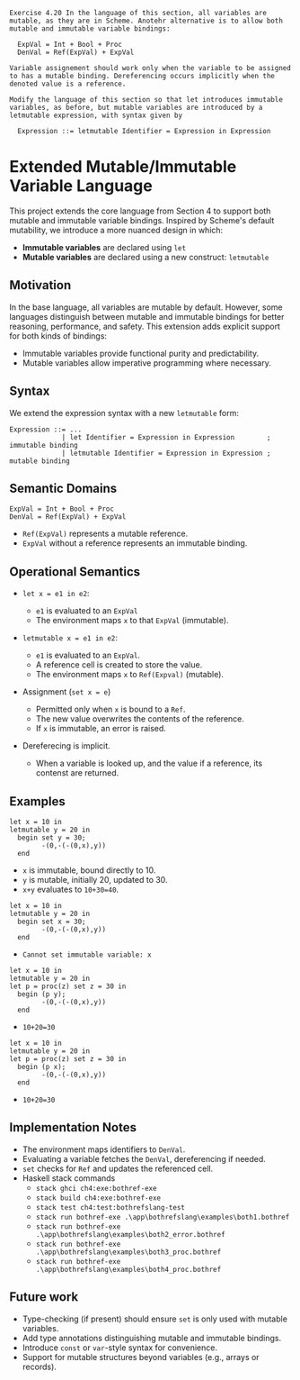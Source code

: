 ```
Exercise 4.20 In the language of this section, all variables are mutable, as they are in Scheme. Anotehr alternative is to allow both mutable and immutable variable bindings:

  ExpVal = Int + Bool + Proc
  DenVal = Ref(ExpVal) + ExpVal

Variable assignement should work only when the variable to be assigned to has a mutable binding. Dereferencing occurs implicitly when the denoted value is a reference. 

Modify the language of this section so that let introduces immutable variables, as before, but mutable variables are introduced by a letmutable expression, with syntax given by

  Expression ::= letmutable Identifier = Expression in Expression
```

# Extended Mutable/Immutable Variable Language

This project extends the core language from Section 4 to support both mutable and immutable variable bindings. Inspired by Scheme's default mutability, we introduce a more nuanced design in which:

- **Immutable variables** are declared using `let`
- **Mutable variables** are declared using a new construct: `letmutable`

## Motivation

In the base language, all variables are mutable by default. However, some languages distinguish between mutable and immutable bindings for better reasoning, performance, and safety. This extension adds explicit support for both kinds of bindings:

- Immutable variables provide functional purity and predictability.
- Mutable variables allow imperative programming where necessary.

## Syntax

We extend the expression syntax with a new `letmutable` form:

```bnf
Expression ::= ...
             | let Identifier = Expression in Expression        ; immutable binding
             | letmutable Identifier = Expression in Expression ; mutable binding
```

## Semantic Domains

```
ExpVal = Int + Bool + Proc
DenVal = Ref(ExpVal) + ExpVal
```

- `Ref(ExpVal)` represents a mutable reference.
- `ExpVal` without a reference represents an immutable binding.

## Operational Semantics

- `let x = e1 in e2`:
  - `e1` is evaluated to an `ExpVal`
  - The environment maps `x` to that `ExpVal` (immutable).

- `letmutable x = e1 in e2`:
  - `e1` is evaluated to an `ExpVal`.
  - A reference cell is created to store the value.
  - The environment maps `x` to `Ref(Expval)` (mutable).

- Assignment (`set x = e`)  
  - Permitted only when `x` is bound to a `Ref`.
  - The new value overwrites the contents of the reference.
  - If `x` is immutable, an error is raised. 

- Dereferecing is implicit. 
  - When a variable is looked up, and the value if a reference, its contenst are returned.

## Examples

```
let x = 10 in
letmutable y = 20 in
  begin set y = 30;
        -(0,-(-(0,x),y))
  end
```

- `x` is immutable, bound directly to 10.
- `y` is mutable, initially 20, updated to 30.
- `x+y` evaluates to `10+30=40`.

```
let x = 10 in
letmutable y = 20 in
  begin set x = 30;
        -(0,-(-(0,x),y))
  end
```

- `Cannot set immutable variable: x`

```
let x = 10 in
letmutable y = 20 in
let p = proc(z) set z = 30 in
  begin (p y);
        -(0,-(-(0,x),y))
  end
```

- `10+20=30`

```
let x = 10 in
letmutable y = 20 in
let p = proc(z) set z = 30 in
  begin (p x);
        -(0,-(-(0,x),y))
  end
```

- `10+20=30`

## Implementation Notes

- The environment maps identifiers to `DenVal`.
- Evaluating a variable fetches the `DenVal`, dereferencing if needed.
- `set` checks for `Ref` and updates the referenced cell.
- Haskell stack commands
  - `stack ghci ch4:exe:bothref-exe`
  - `stack build ch4:exe:bothref-exe`
  - `stack test ch4:test:bothrefslang-test`
  - `stack run bothref-exe .\app\bothrefslang\examples\both1.bothref`
  - `stack run bothref-exe .\app\bothrefslang\examples\both2_error.bothref`
  - `stack run bothref-exe .\app\bothrefslang\examples\both3_proc.bothref`
  - `stack run bothref-exe .\app\bothrefslang\examples\both4_proc.bothref`


## Future work

- Type-checking (if present) should ensure `set` is only used with mutable variables.
- Add type annotations distinguishing mutable and immutable bindings.
- Introduce `const` or `var`-style syntax for convenience.
- Support for mutable structures beyond variables (e.g., arrays or records).
